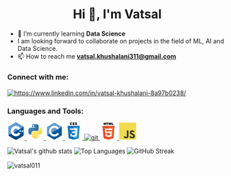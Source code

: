 <h1 align="center">Hi 👋, I'm Vatsal</h1>

- 🌱 I’m currently learning **Data Science**
- I am looking forward to collaborate on projects in the field of ML, AI and Data Science.
- 📫 How to reach me **vatsal.khushalani311@gmail.com**
  
<h3 align="left">Connect with me:</h3>
<a href="https://linkedin.com/in/https://www.linkedin.com/in/vatsal-khushalani-8a97b0238/" target="blank"><img align="center" src="https://raw.githubusercontent.com/rahuldkjain/github-profile-readme-generator/master/src/images/icons/Social/linked-in-alt.svg" alt="https://www.linkedin.com/in/vatsal-khushalani-8a97b0238/" height="30" width="40" /></a>

<h3 align="left">Languages and Tools:</h3>
<p>
<a href="https://www.w3schools.com/cpp/" target="_blank" rel="noreferrer"> <img            src="https://raw.githubusercontent.com/devicons/devicon/master/icons/cplusplus/cplusplus-original.svg" alt="cplusplus" width="40" height="40" /> </a> 
<a href="https://www.python.org" target="_blank" rel="noreferrer"> <img src="https://raw.githubusercontent.com/devicons/devicon/master/icons/python/python-original.svg" alt="python" width="40" height="40" /> </a>
<a href="https://www.cprogramming.com/" target="_blank" rel="noreferrer"> <img src="https://raw.githubusercontent.com/devicons/devicon/master/icons/c/c-original.svg" alt="c" width="40" height="40" /> </a> 
<a href="https://www.w3schools.com/css/" target="_blank" rel="noreferrer"> <img            src="https://raw.githubusercontent.com/devicons/devicon/master/icons/css3/css3-original-wordmark.svg" alt="css3" width="40" height="40" /> </a> <a href="https://git-scm.com/" target="_blank" rel="noreferrer"> <img src="https://www.vectorlogo.zone/logos/git-scm/git-scm-icon.svg" alt="git" width="40" height="40" /> </a>
<a href="https://www.w3.org/html/" target="_blank" rel="noreferrer"> <img            src="https://raw.githubusercontent.com/devicons/devicon/master/icons/html5/html5-original-wordmark.svg" alt="html5" width="40" height="40" /> </a> 
<a href="https://developer.mozilla.org/en-US/docs/Web/JavaScript" target="_blank" rel="noreferrer"> <img            src="https://raw.githubusercontent.com/devicons/devicon/master/icons/javascript/javascript-original.svg" alt="javascript" width="40" height="40" /> </a> 
</p>

![Vatsal's github stats](https://github-readme-stats.vercel.app/api?username=vatsal011&theme=highcontrast&show_icons=true&count_private=true)
![Top Languages](https://github-readme-stats.vercel.app/api/top-langs/?username=vatsal011&theme=highcontrast&layout=compact)
![GitHub Streak](https://github-readme-streak-stats.herokuapp.com/?user=vatsal011&theme=highcontrast)

<p><img align="center" src="https://github-readme-streak-stats.herokuapp.com/?user=vatsal011&" alt="vatsal011" theme="highcontrast"/></p>


<!--
**vatsal011/vatsal011** is a ✨ _special_ ✨ repository because its `README.md` (this file) appears on your GitHub profile.
-->
<!--
**vatsal011/vatsal011** is a ✨ _special_ ✨ repository because its `README.md` (this file) appears on your GitHub profile.
-->
